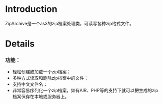 # Introduction #

ZipArchive是一个as3的zip档案处理类，可读写各种zip格式文件。


# Details #

### 功能： ###

  * 轻松创建或加载一个zip档案；
  * 多种方式读取和删除zip档案中的文件；
  * 支持中文文件名；
  * 非常容易序列化一个zip档案，如有AIR、PHP等的支持下就可以把生成的zip档案保存在本地或服务器上。